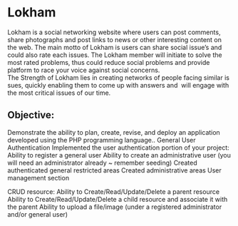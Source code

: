 # Lokham

Lokham is a social networking website where users can post comments, share photographs and post links to news or other interesting content on the web. The main motto of Lokham is users can share social issue’s and could also rate each issues. The Lokham member will initiate to solve the most rated problems, thus could reduce social problems and provide platform to race your voice against social concerns. The Strength of Lokham lies in creating networks of people facing similar issues, quickly enabling them to come up with answers and  will engage with the most critical issues of our time.


## Objective:

Demonstrate the ability to plan, create, revise, and deploy an application developed using the PHP programming language..
General User Authentication
Implemented the user authentication portion of your project:
Ability to register a general user
Ability to create an administrative user (you will need an administrator already ~ remember seeding)
Created  authenticated general restricted areas
Created administrative areas
User management section

CRUD resource:
Ability to Create/Read/Update/Delete a parent resource
Ability to Create/Read/Update/Delete a child resource and associate it with the parent
Ability to upload a file/image (under a registered administrator and/or general user)

